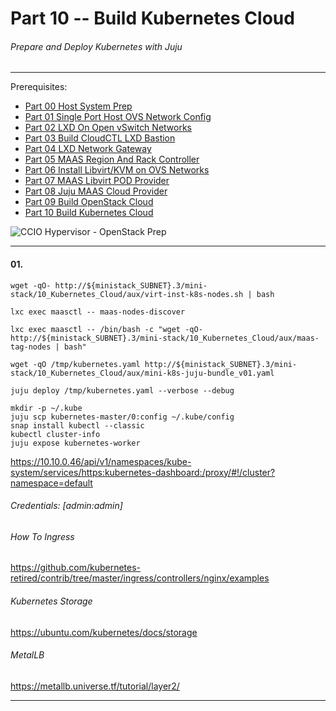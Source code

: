# Part 10 -- Build Kubernetes Cloud
###### Prepare and Deploy Kubernetes with Juju

-------
Prerequisites:
- [Part 00 Host System Prep]
- [Part 01 Single Port Host OVS Network Config]
- [Part 02 LXD On Open vSwitch Networks]
- [Part 03 Build CloudCTL LXD Bastion]
- [Part 04 LXD Network Gateway]
- [Part 05 MAAS Region And Rack Controller]
- [Part 06 Install Libvirt/KVM on OVS Networks]
- [Part 07 MAAS Libvirt POD Provider]
- [Part 08 Juju MAAS Cloud Provider]
- [Part 09 Build OpenStack Cloud]
- [Part 10 Build Kubernetes Cloud]


![CCIO Hypervisor - OpenStack Prep](web/drawio/OpenStack-Prep.svg)

-------
#### 01.
```
wget -qO- http://${ministack_SUBNET}.3/mini-stack/10_Kubernetes_Cloud/aux/virt-inst-k8s-nodes.sh | bash
```
```
lxc exec maasctl -- maas-nodes-discover
```
```
lxc exec maasctl -- /bin/bash -c "wget -qO- http://${ministack_SUBNET}.3/mini-stack/10_Kubernetes_Cloud/aux/maas-tag-nodes | bash"
```
```
wget -qO /tmp/kubernetes.yaml http://${ministack_SUBNET}.3/mini-stack/10_Kubernetes_Cloud/aux/mini-k8s-juju-bundle_v01.yaml
```
```
juju deploy /tmp/kubernetes.yaml --verbose --debug
```
```
mkdir -p ~/.kube
juju scp kubernetes-master/0:config ~/.kube/config
snap install kubectl --classic
kubectl cluster-info
juju expose kubernetes-worker
```
https://10.10.0.46/api/v1/namespaces/kube-system/services/https:kubernetes-dashboard:/proxy/#!/cluster?namespace=default
###### Credentials: [admin:admin]

###### How To Ingress
https://github.com/kubernetes-retired/contrib/tree/master/ingress/controllers/nginx/examples

###### Kubernetes Storage
https://ubuntu.com/kubernetes/docs/storage

###### MetalLB
https://metallb.universe.tf/tutorial/layer2/

-------

<!-- Markdown link & img dfn's -->
[Part 00 Host System Prep]: ../00_Host_System_Prep
[Part 01 Single Port Host OVS Network Config]: ../01_Single_Port_Host_OpenVSwitch_Config
[Part 02 LXD On Open vSwitch Networks]: ../02_LXD_On_OVS
[Part 03 Build CloudCTL LXD Bastion]: ../03_Cloud_Controller_Bastion
[Part 04 LXD Network Gateway]: ../04_LXD_Network_Gateway
[Part 05 MAAS Region And Rack Controller]: ../05_MAAS_Region_And_Rack_Controller
[Part 06 Install Libvirt/KVM on OVS Networks]: ../06_Libvirt_On_Open_vSwitch
[Part 07 MAAS Libvirt POD Provider]: ../07_MAAS_Libvirt_Pod_Provider
[Part 08 Juju MAAS Cloud Provider]: ../08_Juju_MaaS_Cloud_Configuration
[Part 09 Build OpenStack Cloud]: ../09_OpenStack_Cloud
[Part 10 Build Kubernetes Cloud]: ../10_Kubernetes_Cloud
